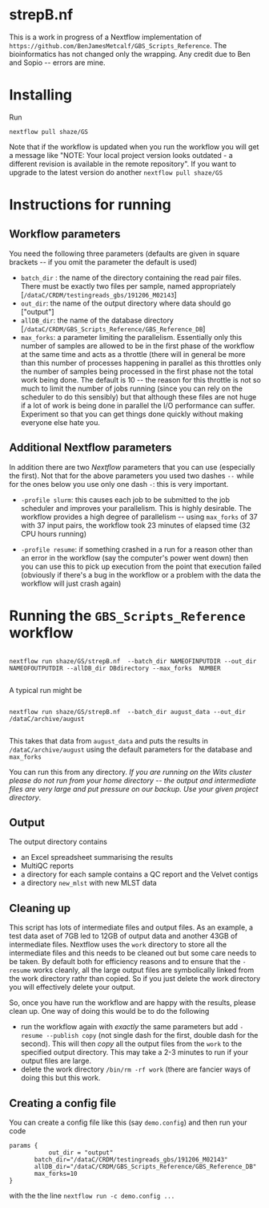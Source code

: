 # strepB.nf

This is a work in progress of a Nextflow implementation of `https://github.com/BenJamesMetcalf/GBS_Scripts_Reference`. The bioinformatics has not changed only the wrapping. Any credit due to Ben and Sopio -- errors are mine.


# Installing

Run 

`nextflow pull shaze/GS`

Note that if the workflow is updated when you run the workflow you will get a message like "NOTE: Your local project version looks outdated - a different revision is available in the remote repository". If you want to upgrade to the latest version do another `nextflow pull shaze/GS` 

# Instructions for running


## Workflow parameters
You need the following three parameters (defaults are given in square brackets -- if you omit the parameter the default is used)

* `batch_dir` : the name of the directory containing the read pair files. There must be
  exactly two files per sample, named appropriately [`/dataC/CRDM/testingreads_gbs/191206_M02143`]
* `out_dir`: the name of the output directory where data should go ["output"]
* `allDB_dir`: the name of the database directory [`/dataC/CRDM/GBS_Scripts_Reference/GBS_Reference_DB`]
* `max_forks`: a parameter limiting the parallelism. Essentially only this number of samples are allowed to be in the first phase of the workflow at the same time and acts as a throttle (there will in general be more than this number of processes happening in parallel as this throttles only the number of samples being processed in the first phase not the total work being done. The default is 10 --  the reason for this throttle is not so much to limit the number of jobs running (since you can rely on the scheduler to do this sensibly) but that although these files are not huge if a lot of work is being done in parallel the I/O performance can suffer. Experiment so that you can get things done quickly without making everyone else hate you.




## Additional Nextflow parameters

In addition there are two _Nextflow_ parameters that you can use (especially the first). Not that for the above parameters you used two dashes `--` while for the ones below you use only one dash `-`: this is very important.

* `-profile slurm`: this causes each job to be submitted to the job scheduler and improves your parallelism. This is highly desirable.  The workflow provides a high degree of parallelism -- using `max_forks` of 37 with 37 input pairs, the workflow took  23 minutes of elapsed time (32 CPU hours running)

* `-profile resume`: if something crashed in a run for a reason other than an error in the workflow (say the computer's power went down) then you can use this to pick up execution from the point that execution failed (obviously if there's a bug in the workflow or a problem with the data the workflow will just crash again)


# Running the `GBS_Scripts_Reference` workflow



```

nextflow run shaze/GS/strepB.nf  --batch_dir NAMEOFINPUTDIR --out_dir NAMEOFOUTPUTDIR --allDB_dir DBdirectory --max_forks  NUMBER
                        

```

A typical run might be

```

nextflow run shaze/GS/strepB.nf  --batch_dir august_data --out_dir /dataC/archive/august
                        

```

This takes that data from `august_data` and puts the results in `/dataC/archive/august` using the default parameters for the database and `max_forks`

You can run this from any directory. *If you are running on the Wits cluster please do not run from your home directory -- the output and intermediate files are very large and put pressure on our backup. Use your given project directory*.


## Output

The output directory contains
* an Excel spreadsheet summarising the results
* MultiQC reports
* a directory for each sample contains a QC report and the Velvet contigs
* a directory `new_mlst` with new MLST data


## Cleaning up

This script has lots of intermediate files and output files. As an example, a test data aset of 7GB led to 12GB of output data and another 43GB of intermediate files.  Nextflow uses the `work` directory to store all the intermediate files and this needs to be cleaned out but some care needs to be taken. By default both for efficiency reasons and to ensure that the `-resume` works cleanly, all the large output files are symbolically linked from the work directory rathr than copied. So if you just delete the work directory you will effectively delete your output.

So, once you have run the workflow and are happy with the  results, please clean up. One way of doing this would be to do the following

* run the workflow again with _exactly_ the same parameters but add `-resume --publish copy` (not single dash for the first, double dash for the second). This will then _copy_ all the output files from the `work` to the specified output directory. This may take a 2-3 minutes to run if your output files are large.
* delete the work directory `/bin/rm -rf work`  (there are fancier ways of doing this but this work.





## Creating a config file

You can create a config file like this (say `demo.config`) and then run your code 

```
params {
      	   out_dir = "output"
	   batch_dir="/dataC/CRDM/testingreads_gbs/191206_M02143"
	   allDB_dir="/dataC/CRDM/GBS_Scripts_Reference/GBS_Reference_DB"
	   max_forks=10		   
}
```

with the the line `nextflow run -c demo.config ... ` 



